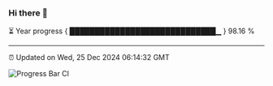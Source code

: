 ### Hi there 👋

⏳ Year progress { █████████████████████████████▁ } 98.16 %

---

⏰ Updated on Wed, 25 Dec 2024 06:14:32 GMT

![Progress Bar CI](https://github.com/Shyam-Makwana/GitHub-Actions-Demo/workflows/Progress%20Bar%20CI/badge.svg)
